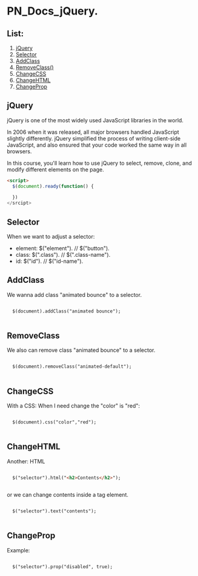 # PN_Docs_jQuery.

## List:

1. [jQuery](#jquery)
2. [Selector](#selector)
3. [AddClass](#addclass)
4. [RemoveClass()](#removeclass)
5. [ChangeCSS](#changeCss)
6. [ChangeHTML](#changeHTML)
7. [ChangeProp](#changeProp)

## jQuery

jQuery is one of the most widely used JavaScript libraries in the world.

In 2006 when it was released, all major browsers handled JavaScript slightly differently. jQuery simplified the process of writing client-side JavaScript, and also ensured that your code worked the same way in all browsers.

In this course, you'll learn how to use jQuery to select, remove, clone, and modify different elements on the page.

```html
<script>
  $(document).ready(function() {
    
  })
</srcipt>
```

## Selector

When we want to adjust a selector:
- element:  $("element"). // $("button").
- class:    $(".class").  // $(".class-name").
- id:       $("id").      // $("id-name").  

## AddClass

We wanna add class "animated bounce" to a selector.

```html

  $(document).addClass("animated bounce");
  
```

## RemoveClass

We also can remove class "animated bounce" to a selector.

```html

  $(document).removeClass("animated-default");
  
```

## ChangeCSS

With a CSS:
When I need change the "color" is "red":

```html

  $(document).css("color","red");
  
```

## ChangeHTML

Another:
HTML

```html

  $("selector").html("<h2>Contents</h2>");
  
```

or we can change contents inside a tag element.
```html

  $("selector").text("contents");
  
```

## ChangeProp

Example:
```html

  $("selector").prop("disabled", true);
  
```
